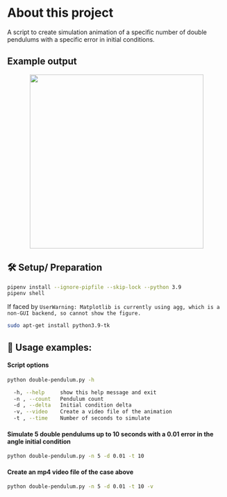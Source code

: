 # About this project
A script to create simulation animation of a specific number of double pendulums with a specific error in initial conditions.

## Example output

<p align="center">
  <img src="./readme_images/pendulum.gif" width="400" />
</p>

## :hammer_and_wrench: Setup/ Preparation
```bash
pipenv install --ignore-pipfile --skip-lock --python 3.9
pipenv shell
```
If faced by `UserWarning: Matplotlib is currently using agg, which is a non-GUI backend, so cannot show the figure.`
```bash
sudo apt-get install python3.9-tk
```

## :rocket: Usage examples:

#### Script options
```bash
python double-pendulum.py -h

  -h, --help     show this help message and exit
  -n , --count   Pendulum count
  -d , --delta   Initial condition delta
  -v, --video    Create a video file of the animation
  -t , --time    Number of seconds to simulate
```

#### Simulate 5 double pendulums up to 10 seconds with a 0.01 error in the angle initial condition
```bash
python double-pendulum.py -n 5 -d 0.01 -t 10
```
#### Create an mp4 video file of the case above
```bash
python double-pendulum.py -n 5 -d 0.01 -t 10 -v
```
